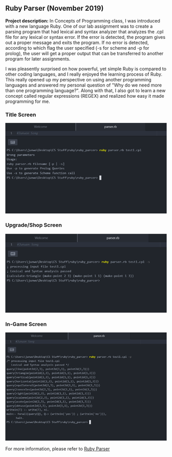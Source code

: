 ## Ruby Parser (November 2019)

**Project description:** In Concepts of Programming class, I was introduced with a new language Ruby. One of our lab assignment was to create a parsing program that had lexical and syntax analyzer that analyzes the .cpl file for any lexical or syntax error. If the error is detected, the program gives out a proper message and exits the program. If no error is detected, according to which flag the user specified (-s for scheme and -p for prolog), the user will get a proper output that can be transferred to another program for later assignments.

I was pleasently surprised on how powerful, yet simple Ruby is compared to other coding languages, and I really enjoyed the learning process of Ruby. This really opened up my perspective on using another programming languages and answered my personal question of "Why do we need more than one programming language?". Along with that, I also got to learn a new concept called regular expressions (REGEX) and realized how easy it made programming for me.

### Title Screen
<img src="images/ruby_parser1.png?raw=true"/>

### Upgrade/Shop Screen
<img src="images/ruby_parser2.png?raw=true"/>

### In-Game Screen
<img src="images/ruby_parser3.png?raw=true"/>


For more information, please refer to [Ruby Parser](https://github.com/giantespresso03/ruby_parser)
